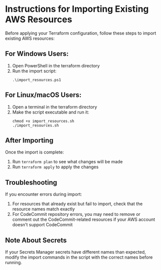 # Instructions for Importing Existing AWS Resources

Before applying your Terraform configuration, follow these steps to import existing AWS resources:

## For Windows Users:

1. Open PowerShell in the terraform directory
2. Run the import script:
   ```
   .\import_resources.ps1
   ```

## For Linux/macOS Users:

1. Open a terminal in the terraform directory
2. Make the script executable and run it:
   ```
   chmod +x import_resources.sh
   ./import_resources.sh
   ```

## After Importing

Once the import is complete:

1. Run `terraform plan` to see what changes will be made
2. Run `terraform apply` to apply the changes

## Troubleshooting

If you encounter errors during import:

1. For resources that already exist but fail to import, check that the resource names match exactly
2. For CodeCommit repository errors, you may need to remove or comment out the CodeCommit-related resources if your AWS account doesn't support CodeCommit

## Note About Secrets

If your Secrets Manager secrets have different names than expected, modify the import commands in the script with the correct names before running.
